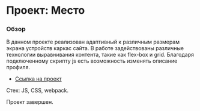 # Проект: Место

### Обзор

В данном проекте реализован адаптивный к различным размерам экрана устройств каркас сайта. В работе задействованы различные технологии выравнивания контента, такие как flex-box и grid. Благодаря подключенному скрипту js есть возможность изменять описание профиля.

- [Ссылка на проект](https://alexandravia.github.io/mesto/)

Стек: JS, CSS, webpack.

Проект завершен.
